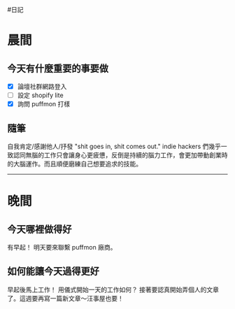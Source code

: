 #日記 
# 晨間

## 今天有什麼重要的事要做
- [x] 論壇社群網路登入
- [ ] 設定 shopify lite
- [x] 詢問 puffmon 打樣

## 隨筆
自我肯定/感謝他人/抒發
"shit goes in, shit comes out." indie hackers 們幾乎一致認同無腦的工作只會讓身心更疲憊，反倒是持續的腦力工作，會更加帶動創業時的大腦運作。而且順便磨練自己想要追求的技能。

---

# 晚間

## 今天哪裡做得好
有早起！
明天要來聯繫 puffmon 廠商。

## 如何能讓今天過得更好
早起後馬上工作！
用儀式開始一天的工作如何？
接著要認真開始弄個人的文章了。這週要再寫一篇新文章～汪事屋也要！